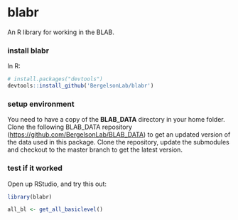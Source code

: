 # blabr

An R library for working in the BLAB. 


### install blabr

In R:

```R
# install.packages("devtools")
devtools::install_github('BergelsonLab/blabr')
```


### setup environment

You need to have a copy of the **BLAB_DATA** directory in your home folder. Clone the following BLAB_DATA repository (https://github.com/BergelsonLab/BLAB_DATA) to get an updated version of the data used in this package. Clone the repository, update the submodules and checkout to the master branch to get the latest version.




### test if it worked

Open up RStudio, and try this out:

```r
library(blabr)

all_bl <- get_all_basiclevel()
```
